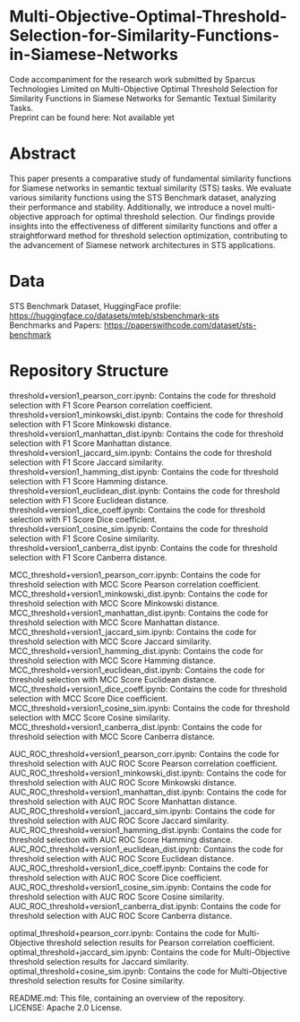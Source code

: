 # Multi-Objective-Optimal-Threshold-Selection-for-Similarity-Functions-in-Siamese-Networks
Code accompaniment for the research work submitted by Sparcus Technologies Limited on Multi-Objective Optimal Threshold Selection for Similarity Functions in Siamese Networks for Semantic Textual Similarity Tasks.<br>
Preprint can be found here: Not available yet <br>

# Abstract <br>
This paper presents a comparative study of fundamental similarity functions for Siamese networks in semantic textual similarity (STS) tasks. We evaluate various similarity functions using the STS Benchmark dataset, analyzing their performance and stability. Additionally, we introduce a novel multi-objective approach for optimal threshold selection. Our findings provide insights into the effectiveness of different similarity functions and offer a straightforward method for threshold selection optimization, contributing to the advancement of Siamese network architectures in STS applications.

# Data <br>
STS Benchmark Dataset, HuggingFace profile: https://huggingface.co/datasets/mteb/stsbenchmark-sts <br>
Benchmarks and Papers: https://paperswithcode.com/dataset/sts-benchmark <br>

 # Repository Structure <br>
threshold+version1_pearson_corr.ipynb: Contains the code for threshold selection with F1 Score Pearson correlation coefficient. <br>
threshold+version1_minkowski_dist.ipynb: Contains the code for threshold selection with F1 Score Minkowski distance. <br>
threshold+version1_manhattan_dist.ipynb: Contains the code for threshold selection with F1 Score Manhattan distance. <br>
threshold+version1_jaccard_sim.ipynb: Contains the code for threshold selection with F1 Score Jaccard similarity. <br>
threshold+version1_hamming_dist.ipynb: Contains the code for threshold selection with F1 Score Hamming distance. <br>
threshold+version1_euclidean_dist.ipynb: Contains the code for threshold selection with F1 Score Euclidean distance. <br>
threshold+version1_dice_coeff.ipynb: Contains the code for threshold selection with F1 Score Dice coefficient. <br>
threshold+version1_cosine_sim.ipynb: Contains the code for threshold selection with F1 Score Cosine similarity. <br>
threshold+version1_canberra_dist.ipynb: Contains the code for threshold selection with F1 Score Canberra distance. <br>

MCC_threshold+version1_pearson_corr.ipynb: Contains the code for threshold selection with MCC Score Pearson correlation coefficient. <br>
MCC_threshold+version1_minkowski_dist.ipynb: Contains the code for threshold selection with MCC Score Minkowski distance. <br>
MCC_threshold+version1_manhattan_dist.ipynb: Contains the code for threshold selection with MCC Score Manhattan distance. <br>
MCC_threshold+version1_jaccard_sim.ipynb: Contains the code for threshold selection with MCC Score Jaccard similarity. <br>
MCC_threshold+version1_hamming_dist.ipynb: Contains the code for threshold selection with MCC Score Hamming distance. <br>
MCC_threshold+version1_euclidean_dist.ipynb: Contains the code for threshold selection with MCC Score Euclidean distance. <br>
MCC_threshold+version1_dice_coeff.ipynb: Contains the code for threshold selection with MCC Score Dice coefficient. <br>
MCC_threshold+version1_cosine_sim.ipynb: Contains the code for threshold selection with MCC Score Cosine similarity. <br>
MCC_threshold+version1_canberra_dist.ipynb: Contains the code for threshold selection with MCC Score Canberra distance. <br>

AUC_ROC_threshold+version1_pearson_corr.ipynb: Contains the code for threshold selection with AUC ROC Score Pearson correlation coefficient. <br>
AUC_ROC_threshold+version1_minkowski_dist.ipynb: Contains the code for threshold selection with AUC ROC Score Minkowski distance. <br>
AUC_ROC_threshold+version1_manhattan_dist.ipynb: Contains the code for threshold selection with AUC ROC Score Manhattan distance. <br>
AUC_ROC_threshold+version1_jaccard_sim.ipynb: Contains the code for threshold selection with AUC ROC Score Jaccard similarity. <br>
AUC_ROC_threshold+version1_hamming_dist.ipynb: Contains the code for threshold selection with AUC ROC Score Hamming distance. <br>
AUC_ROC_threshold+version1_euclidean_dist.ipynb: Contains the code for threshold selection with AUC ROC Score Euclidean distance. <br>
AUC_ROC_threshold+version1_dice_coeff.ipynb: Contains the code for threshold selection with AUC ROC Score Dice coefficient. <br>
AUC_ROC_threshold+version1_cosine_sim.ipynb: Contains the code for threshold selection with AUC ROC Score Cosine similarity. <br>
AUC_ROC_threshold+version1_canberra_dist.ipynb: Contains the code for threshold selection with AUC ROC Score Canberra distance. <br>

optimal_threshold+pearson_corr.ipynb: Contains the code for Multi-Objective threshold selection results for Pearson correlation coefficient. <br>
optimal_threshold+jaccard_sim.ipynb: Contains the code for Multi-Objective threshold selection results for Jaccard similarity. <br>
optimal_threshold+cosine_sim.ipynb: Contains the code for Multi-Objective threshold selection results for Cosine similarity. <br>

README.md: This file, containing an overview of the repository. <br>
LICENSE: Apache 2.0 License. <br>
